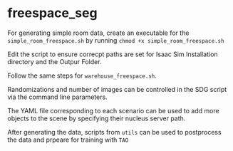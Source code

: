 # freespace_seg


For generating simple room data, create an executable for the `simple_room_freespace.sh` by running `chmod +x simple_room_freespace.sh`

Edit the script to ensure correcpt paths are set for Isaac Sim Installation directory and the Outpur Folder.

Follow the same steps for `warehouse_freespace.sh`. 

Randomizations and number of images can be controlled in the SDG script via the command line parameters.

The YAML file corresponding to each scenario can be used to add more objects to the scene by specifying their nucleus server path.

After generating the data, scripts from `utils` can be used to postprocess the data and prpeare for training with `TAO`


